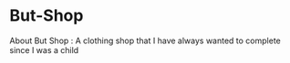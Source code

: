 # But-Shop
About But Shop : A clothing shop that I have always wanted to complete since I was a child
